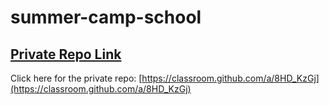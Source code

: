 # summer-camp-school

## [ Private Repo Link](https://classroom.github.com/a/8HD_KzGj)

Click here for the private repo: [https://classroom.github.com/a/8HD_KzGj](https://classroom.github.com/a/8HD_KzGj)
